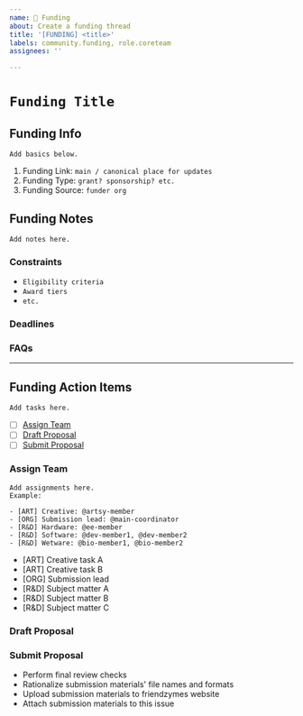 ```yaml
---
name: 💸 Funding
about: Create a funding thread
title: '[FUNDING] <title>'
labels: community.funding, role.coreteam
assignees: ''

---
```


# `Funding Title`

## Funding Info

`Add basics below.`

1. Funding Link: `main / canonical place for updates`
2. Funding Type: `grant? sponsorship? etc.`
3. Funding Source: `funder org`

## Funding Notes

`Add notes here.`

### Constraints

- `Eligibility criteria`
- `Award tiers`
- `etc.`

### Deadlines

### FAQs

---

## Funding Action Items

`Add tasks here.`

- [ ] [Assign Team](#assign-team)
- [ ] [Draft Proposal](#draft-proposal)
- [ ] [Submit Proposal](#submit-proposal)

### Assign Team

```
Add assignments here.
Example:

- [ART] Creative: @artsy-member
- [ORG] Submission lead: @main-coordinator
- [R&D] Hardware: @ee-member
- [R&D] Software: @dev-member1, @dev-member2
- [R&D] Wetware: @bio-member1, @bio-member2
```

- [ART] Creative task A
- [ART] Creative task B
- [ORG] Submission lead
- [R&D] Subject matter A
- [R&D] Subject matter B
- [R&D] Subject matter C

### Draft Proposal

### Submit Proposal

- Perform final review checks
- Rationalize submission materials' file names and formats
- Upload submission materials to friendzymes website
- Attach submission materials to this issue
